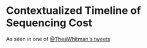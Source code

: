 Contextualized Timeline of Sequencing Cost
==========================================

As seen in one of [@TheaWhitman's tweets](https://twitter.com/TheaWhitman/status/378996305869025280)
